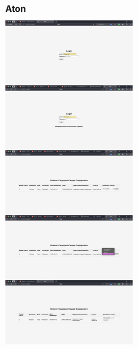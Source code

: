 # Aton

<img src="screenshots/1.png" alt="Screenshot" width="400" height="200">  
<img src="screenshots/2.png" alt="Screenshot" width="400" height="200">   
<img src="screenshots/3.png" alt="Screenshot" width="400" height="200">  
<img src="screenshots/4.png" alt="Screenshot" width="400" height="200">  
<img src="screenshots/5.png" alt="Screenshot" width="400" height="200">  
